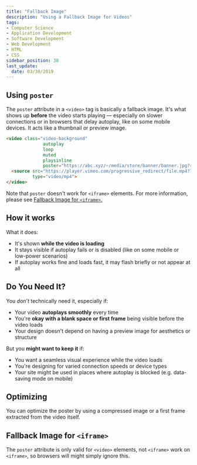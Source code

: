 ```yaml
---
title: "Fallback Image"
description: "Using a Fallback Image for Videos"
tags: 
- Computer Science
- Application Development
- Software Development
- Web Development
- HTML
- CSS
sidebar_position: 30
last_update:
  date: 03/30/2019
---
```



## Using `poster` 

The `poster` attribute in a `<video>` tag is basically a fallback image. It's what shows up **before** the video starts playing — especially on slower connections or in browsers that delay autoplay, like on some mobile devices. It acts like a thumbnail or preview image.

```html
<video class="video-background" 
              autoplay 
              loop 
              muted 
              playsinline 
              poster="https://abc.xyz/~/media/store/banner/banner.jpg?rev=12345678">
  <source src="https://player.vimeo.com/progressive_redirect/file.mp4?loc=external&amp;signature=876945321" 
          type="video/mp4">
</video>
```

Note that `poster` doesn't work for `<iframe>` elements. For more information, please see [Fallback Image for `<iframe>`.](#fallback-image-for-iframe)

## How it works 

What it does:

- It's shown **while the video is loading**
- It stays visible if autoplay fails or is disabled (like on some mobile or low-power scenarios)
- If autoplay works fine and loads fast, it may flash briefly or not appear at all

## Do You Need It?

You *don’t* technically need it, especially if:

- Your video **autoplays smoothly** every time
- You're **okay with a blank space or first frame** being visible before the video loads
- Your design doesn't depend on having a preview image for aesthetics or structure

But you **might want to keep it** if:

- You want a seamless visual experience while the video loads
- You're designing for varied connection speeds or device types
- Your site might be used in places where autoplay is blocked (e.g. data-saving mode on mobile)

## Optimizing

You can optimize the poster by using a compressed image or a first frame extracted from the video itself.


## Fallback Image for `<iframe>`

The `poster` attribute is only valid for `<video>` elements, not `<iframe>` work on `<iframe>`, so browsers will might simply ignore this. 

